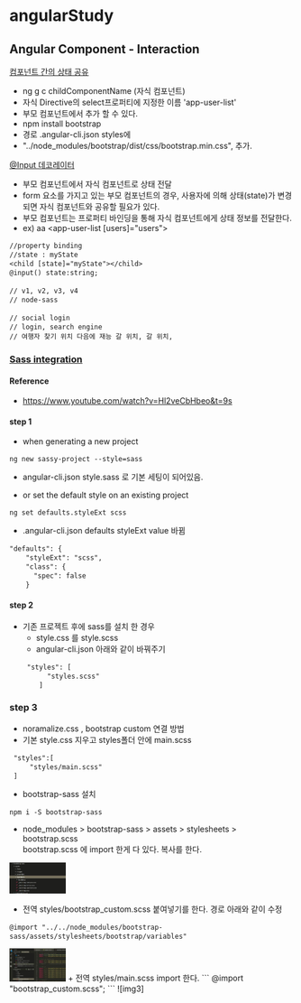  # angularStudy

## Angular Component - Interaction
[컴포넌트 간의 상태 공유](link)
- ng g c childComponentName (자식 컴포넌트)
- 자식 Directive의 select프로퍼티에 지정한 이름 'app-user-list' 
- 부모 컴포넌트에서 추가 할 수 있다.
- npm install bootstrap
- 경로 .angular-cli.json styles에 
- "../node_modules/bootstrap/dist/css/bootstrap.min.css", 추가.

[@Input 데코레이터](link)
- 부모 컴포넌트에서 자식 컴포넌트로 상태 전달
- form 요소를 가지고 있는 부모 컴포넌트의 경우, 사용자에 의해 상태(state)가 변경되면 자식 컴포넌트와 공유할 필요가 있다.
- 부모 컴포넌트는 프로퍼티 바인딩을 통해 자식 컴포넌트에게 상태 정보를 전달한다.
- ex) aa <app-user-list [users]="users"></app-user-list>

```
//property binding 
//state : myState
<child [state]="myState"></child>
@input() state:string;

// v1, v2, v3, v4
// node-sass

// social login
// login, search engine
// 여행자 찾기 위치 다음에 재능 갈 위치, 갈 위치, 

```

### [Sass integration]
#### Reference 
- https://www.youtube.com/watch?v=Hl2veCbHbeo&t=9s
#### step 1
-  when generating a new project
```
ng new sassy-project --style=sass
```
- angular-cli.json style.sass 로 기본 세팅이 되어있음.

-  or set the default style on an existing project
```
ng set defaults.styleExt scss
```
- .angular-cli.json defaults styleExt value 바뀜
```
"defaults": {
    "styleExt": "scss",
    "class": {
      "spec": false
    }
```
#### step 2
+ 기존 프로젝트 후에 sass를 설치 한 경우
  + style.css 를 style.scss 
  + angular-cli.json 아래와 같이 바꿔주기 
  ```
   "styles": [
        "styles.scss"
      ]
  ```

### step 3
+ noramalize.css , bootstrap custom 연결 방법
 + 기본 style.css 지우고 styles폴더 안에 main.scss
 ```
  "styles":[
      "styles/main.scss"
  ]
 ```
  + bootstrap-sass 설치
  ```
  npm i -S bootstrap-sass
  ```
  + node_modules > bootstrap-sass > assets > stylesheets > bootstrap.scss <br> bootstrap.scss 에 import 한게 다 있다. 복사를 한다.

  <img src="./img/1.JPG" style="width:100px;"/>
  
  + 전역 styles/bootstrap_custom.scss 붙여넣기를 한다. 경로 아래와 같이 수정
  ```
  @import "../../node_modules/bootstrap-sass/assets/stylesheets/bootstrap/variables"
  ```
  <img src="./img/sass2.JPG" style="width:100px;"/>
  + 전역 styles/main.scss import 한다.
  ``` 
  @import "bootstrap_custom.scss";
  ```
  ![img3]

[//]: # (These are reference links used in the body of this note and get stripped out when the markdown processor does its job. There is no need to format nicely because it shouldn't be seen. Thanks SO - http://stackoverflow.com/questions/4823468/store-comments-in-markdown-syntax)
   [img1]: <img/1.JPG>
   [img2]: <img/2.JPG>
   [img3]: <img/3.JPG> 
   [Sass integration]: <https://github.com/yuriyoon1009/angularStudy/tree/master/setupSass/src/styles>
